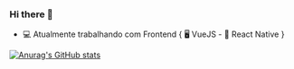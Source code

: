 ### Hi there 👋

 - 💻 Atualmente trabalhando com Frontend
 { 🖥️ VueJS - 📱 React Native }

[![Anurag's GitHub stats](https://github-readme-stats.vercel.app/api?username=JulianoRSousa&hide=contribs,prs)](https://www.linkedin.com/in/julianorsousa/)

